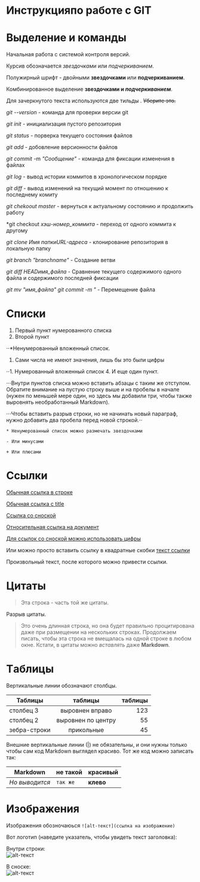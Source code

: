 #   Инструкцияпо работе с GIT
# Выделение и команды

Начальная работа с системой контроля версий.

Курсив обозначается *звездочками* или _подчеркиванием_.

Полужирный шрифт - двойными **звездочками** или __подчеркиванием__.

Комбинированное выделение **звездочками и _подчеркиванием_**.

Для зачеркнутого текста используются две тильды . ~~Уберите это.~~

*git --version* - команда для проверки версии git

*git init* - инициализация пустого репозитория

*git status* - порверка текущего состояния файлов

*git add* -  добовление версионности файлов

*git commit* -m *"Сообщение"* - команда для фиксации изменения в файлах

*git log* - вывод истории коммитов в хронологическом порядке

*git diff* - вывод изменений на текущий момент по отношению к последнему комиту

*git chekoout master* - вернуться к актуальному состоянию и продолжить работу

*git checkout *хэш-номер_коммита* - переход от одного коммита  к другому

*git clone Имя папкиURL-адреса* - клонирование репозитория в локальную папку

*git branch "branchname"* - Создание ветви

*git diff HEADимя_файла* - Сравнение текущего содержимого одного файла и содержимого последней фиксации

*git mv "имя_файла" git commit -m "*  - Перемещение файла

# Списки
1. Первый пункт нумерованного списка
2. Второй пункт
 
 ⋅⋅*Ненумерованный вложенный список.

1. Сами числа не имеют значения, лишь бы это были цифры

⋅⋅1. Нумерованный вложенный список
4. И еще один пункт.

⋅⋅⋅Внутри пунктов списка можно вставить абзацы с таким же отступом. Обратите внимание на пустую строку выше и на пробелы в начале (нужен по меньшей мере один, но здесь мы добавили три, чтобы также выровнять необработанный Markdown).

⋅⋅⋅Чтобы вставить разрыв строки, но не начинать новый параграф, нужно добавить два пробела перед новой строкой.⋅⋅

    * Ненумерованный список можно размечать звездочками

    - Или минусами

    + Или плюсами

#     Ссылки

[Обычная ссылка в строке](https://gb.ru/)

[Обычная ссылка с title](https://gb.ru/ "Сайт Geek Brains")

[Ссылка со сноской][Произвольный регистронезависимый текст]

[Относительная ссылка на документ](../blob/master/LICENSE)

[Для ссылок со сноской можно использовать цифры][2]

Или можно просто вставить ссылку в квадратные скобки [текст ссылки]

Произвольный текст, после которого можно привести ссылки.

[произвольный регистронезависимый текст]: https://gb.ru/
[2]: http://google.com
[текст ссылки]: http://www.reddit.com

# Цитаты
> Эта строка - часть той же цитаты.

Разрыв цитаты.

> Это очень длинная строка, но она будет правильно процитирована даже при размещении на нескольких строках. Продолжаем писать, чтобы эта строка не вмещалась на одной строке в любом окне. Кстати, в цитаты можно *вставлять* даже **Markdown**.



# Tаблицы
Вертикальные линии обозначают столбцы.

| Таблицы       | таблицы                | таблицы |
| ------------- |:------------------:| -----:|
| столбец 3     | выровнен вправо    | 123 |
| столбец 2     | выровнен по центру |   55 |
| зебра-строки  | прикольные         |   45 |

Внешние вертикальные линии (|) не обязательны, и они нужны только чтобы сам код Markdown выглядел красиво. Тот же код можно записать так:

Markdown | не такой | красивый
--- | --- | ---
*Но выводится* | `так же` | **клево**


# Изображения
Изображения обозночаюься `![alt-текст](ссылка на изображение)`

Вот  логотип (наведите указатель, чтобы увидеть текст заголовка):

Внутри строки:  
![alt-текст](https://gb.ru/images/gb_ads_logo.png "Заголовок")

В сноске:  
![alt-текст][logo]

[logo]: https://resize-web.ru/wp-content/uploads/2021/05/1139858.png "Текст заголовка логотипа 2"